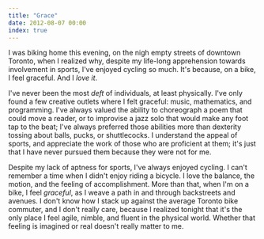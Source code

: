 ```yaml
---
title: "Grace"
date: 2012-08-07 00:00
index: true
---
```


I was biking home this evening, on the nigh empty streets of downtown Toronto, when I realized why, despite my life-long apprehension towards involvement in sports, I've enjoyed cycling so much. It's because, on a bike, I feel graceful. And I _love it_.



I've never been the most _deft_ of individuals, at least physically. I've only found a few creative outlets where I felt graceful: music, mathematics, and programming. I've always valued the ability to choreograph a poem that could move a reader, or to improvise a jazz solo that would make any foot tap to the beat; I've always preferred those abilities more than dexterity tossing about balls, pucks, or shuttlecocks. I understand the appeal of sports, and appreciate the work of those who are proficient at them; it's just that I have never pursued them because they were not for me.

Despite my lack of aptness for sports, I've always enjoyed cycling. I can't remember a time when I didn't enjoy riding a bicycle. I love the balance, the motion, and the feeling of accomplishment. More than that, when I'm on a bike, I feel _graceful_, as I weave a path in and through backstreets and avenues. I don't know how I stack up against the average Toronto bike commuter, and I don't really care, because I realized tonight that it's the only place I feel agile, nimble, and fluent in the physical world. Whether that feeling is imagined or real doesn't really matter to me.

<!-- more -->
